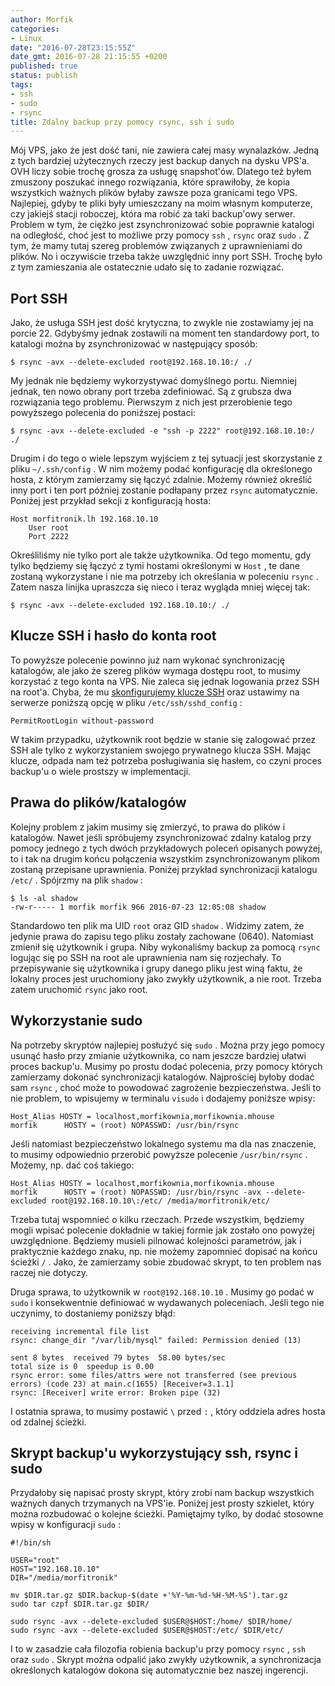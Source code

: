 ```yaml
---
author: Morfik
categories:
- Linux
date: "2016-07-28T23:15:55Z"
date_gmt: 2016-07-28 21:15:55 +0200
published: true
status: publish
tags:
- ssh
- sudo
- rsync
title: Zdalny backup przy pomocy rsync, ssh i sudo
---
```


Mój VPS, jako że jest dość tani, nie zawiera całej masy wynalazków. Jedną z tych bardziej
użytecznych rzeczy jest backup danych na dysku VPS'a. OVH liczy sobie trochę grosza za usługę
snapshot'ów. Dlatego też byłem zmuszony poszukać innego rozwiązania, które sprawiłoby, że kopia
wszystkich ważnych plików byłaby zawsze poza granicami tego VPS. Najlepiej, gdyby te pliki były
umieszczany na moim własnym komputerze, czy jakiejś stacji roboczej, która ma robić za taki
backup'owy serwer. Problem w tym, że ciężko jest zsynchronizować sobie poprawnie katalogi na
odległość, choć jest to możliwe przy pomocy `ssh` , `rsync` oraz `sudo` . Z tym, że mamy tutaj
szereg problemów związanych z uprawnieniami do plików. No i oczywiście trzeba także uwzględnić inny
port SSH. Trochę było z tym zamieszania ale ostatecznie udało się to zadanie rozwiązać.

<!--more-->
## Port SSH

Jako, że usługa SSH jest dość krytyczna, to zwykle nie zostawiamy jej na porcie 22. Gdybyśmy jednak
zostawili na moment ten standardowy port, to katalogi można by zsynchronizować w następujący sposób:

    $ rsync -avx --delete-excluded root@192.168.10.10:/ ./

My jednak nie będziemy wykorzystywać domyślnego portu. Niemniej jednak, ten nowo obrany port trzeba
zdefiniować. Są z grubsza dwa rozwiązania tego problemu. Pierwszym z nich jest przerobienie tego
powyższego polecenia do poniższej postaci:

    $ rsync -avx --delete-excluded -e "ssh -p 2222" root@192.168.10.10:/ ./

Drugim i do tego o wiele lepszym wyjściem z tej sytuacji jest skorzystanie z pliku `~/.ssh/config` .
W nim możemy podać konfigurację dla określonego hosta, z którym zamierzamy się łączyć zdalnie.
Możemy również określić inny port i ten port później zostanie podłapany przez `rsync`
automatycznie. Poniżej jest przykład sekcji z konfiguracją hosta:

    Host morfitronik.lh 192.168.10.10
        User root
        Port 2222

Określiliśmy nie tylko port ale także użytkownika. Od tego momentu, gdy tylko będziemy się łączyć z
tymi hostami określonymi w `Host` , te dane zostaną wykorzystane i nie ma potrzeby ich określania w
poleceniu `rsync` . Zatem nasza linijka upraszcza się nieco i teraz wygląda mniej więcej tak:

    $ rsync -avx --delete-excluded 192.168.10.10:/ ./

## Klucze SSH i hasło do konta root

To powyższe polecenie powinno już nam wykonać synchronizację katalogów, ale jako że szereg plików
wymaga dostępu root, to musimy korzystać z tego konta na VPS. Nie zaleca się jednak logowania przez
SSH na root'a. Chyba, że mu [skonfigurujemy klucze SSH][1] oraz ustawimy na serwerze poniższą opcję
w pliku `/etc/ssh/sshd_config` :

    PermitRootLogin without-password

W takim przypadku, użytkownik root będzie w stanie się zalogować przez SSH ale tylko z
wykorzystaniem swojego prywatnego klucza SSH. Mając klucze, odpada nam też potrzeba posługiwania się
hasłem, co czyni proces backup'u o wiele prostszy w implementacji.

## Prawa do plików/katalogów

Kolejny problem z jakim musimy się zmierzyć, to prawa do plików i katalogów. Nawet jeśli spróbujemy
zsynchronizować zdalny katalog przy pomocy jednego z tych dwóch przykładowych poleceń opisanych
powyżej, to i tak na drugim końcu połączenia wszystkim zsynchronizowanym plikom zostaną przepisane
uprawnienia. Poniżej przykład synchronizacji katalogu `/etc/` . Spójrzmy na plik `shadow` :

    $ ls -al shadow
    -rw-r----- 1 morfik morfik 966 2016-07-23 12:05:08 shadow

Standardowo ten plik ma UID `root` oraz GID `shadow` . Widzimy zatem, że jedynie prawa do zapisu
tego pliku zostały zachowane (0640). Natomiast zmienił się użytkownik i grupa. Niby wykonaliśmy
backup za pomocą `rsync` logując się po SSH na root ale uprawnienia nam się rozjechały. To
przepisywanie się użytkownika i grupy danego pliku jest winą faktu, że lokalny proces jest
uruchomiony jako zwykły użytkownik, a nie root. Trzeba zatem uruchomić `rsync` jako root.

## Wykorzystanie sudo

Na potrzeby skryptów najlepiej posłużyć się `sudo` . Można przy jego pomocy usunąć hasło przy
zmianie użytkownika, co nam jeszcze bardziej ułatwi proces backup'u. Musimy po prostu dodać
polecenia, przy pomocy których zamierzamy dokonać synchronizacji katalogów. Najprościej byłoby dodać
sam `rsync` , choć może to powodować zagrożenie bezpieczeństwa. Jeśli to nie problem, to wpisujemy w
terminalu `visudo` i dodajemy poniższe wpisy:

    Host_Alias HOSTY = localhost,morfikownia,morfikownia.mhouse
    morfik      HOSTY = (root) NOPASSWD: /usr/bin/rsync

Jeśli natomiast bezpieczeństwo lokalnego systemu ma dla nas znaczenie, to musimy odpowiednio
przerobić powyższe polecenie `/usr/bin/rsync` . Możemy, np. dać coś takiego:

    Host_Alias HOSTY = localhost,morfikownia,morfikownia.mhouse
    morfik      HOSTY = (root) NOPASSWD: /usr/bin/rsync -avx --delete-excluded root@192.168.10.10\:/etc/ /media/morfitronik/etc/

Trzeba tutaj wspomnieć o kilku rzeczach. Przede wszystkim, będziemy mogli wpisać polecenie dokładnie
w takiej formie jak zostało ono powyżej uwzględnione. Będziemy musieli pilnować kolejności
parametrów, jak i praktycznie każdego znaku, np. nie możemy zapomnieć dopisać na końcu ścieżki
`/` . Jako, że zamierzamy sobie zbudować skrypt, to ten problem nas raczej nie dotyczy.

Druga sprawa, to użytkownik w `root@192.168.10.10` . Musimy go podać w `sudo` i konsekwentnie
definiować w wydawanych poleceniach. Jeśli tego nie uczynimy, to dostaniemy poniższy błąd:

    receiving incremental file list
    rsync: change_dir "/var/lib/mysql" failed: Permission denied (13)

    sent 8 bytes  received 79 bytes  58.00 bytes/sec
    total size is 0  speedup is 0.00
    rsync error: some files/attrs were not transferred (see previous errors) (code 23) at main.c(1655) [Receiver=3.1.1]
    rsync: [Receiver] write error: Broken pipe (32)

I ostatnia sprawa, to musimy postawić `\` przed `:` , który oddziela adres hosta od zdalnej ścieżki.

## Skrypt backup'u wykorzystujący ssh, rsync i sudo

Przydałoby się napisać prosty skrypt, który zrobi nam backup wszystkich ważnych danych trzymanych na
VPS'ie. Poniżej jest prosty szkielet, który można rozbudować o kolejne ścieżki. Pamiętajmy tylko, by
dodać stosowne wpisy w konfiguracji `sudo` :

    #!/bin/sh

    USER="root"
    HOST="192.168.10.10"
    DIR="/media/morfitronik"

    mv $DIR.tar.gz $DIR.backup-$(date +'%Y-%m-%d-%H-%M-%S').tar.gz
    sudo tar czpf $DIR.tar.gz $DIR/

    sudo rsync -avx --delete-excluded $USER@$HOST:/home/ $DIR/home/
    sudo rsync -avx --delete-excluded $USER@$HOST:/etc/ $DIR/etc/

I to w zasadzie cała filozofia robienia backup'u przy pomocy `rsync` , `ssh` oraz `sudo` . Skrypt
można odpalić jako zwykły użytkownik, a synchronizacja określonych katalogów dokona się
automatycznie bez naszej ingerencji.


[1]: /post/uwierzytelniajace-klucze-ssh/
